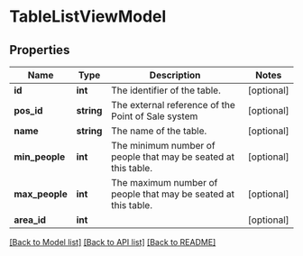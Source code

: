 # TableListViewModel

## Properties
Name | Type | Description | Notes
------------ | ------------- | ------------- | -------------
**id** | **int** | The identifier of the table. | [optional] 
**pos_id** | **string** | The external reference of the Point of Sale system | [optional] 
**name** | **string** | The name of the table. | [optional] 
**min_people** | **int** | The minimum number of people that may be seated at this table. | [optional] 
**max_people** | **int** | The maximum number of people that may be seated at this table. | [optional] 
**area_id** | **int** |  | [optional] 

[[Back to Model list]](../../README.md#documentation-for-models) [[Back to API list]](../../README.md#documentation-for-api-endpoints) [[Back to README]](../../README.md)

